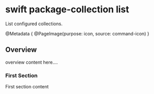 # swift package-collection list

List configured collections.

@Metadata {
    @PageImage(purpose: icon, source: command-icon)
}

## Overview

overview content here....

### First Section

First section content
